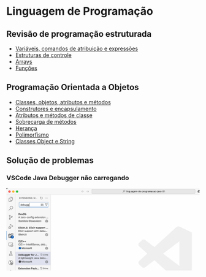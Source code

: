 # Linguagem de Programação

## Revisão de programação estruturada

- [Variáveis, comandos de atribuição e expressões](00-variaveis/)
- [Estruturas de controle](01-estruturas-de-controle/)
- [Arrays](02-arrays/)
- [Funções](03-funcoes/)

## Programação Orientada a Objetos

- [Classes, objetos, atributos e métodos](04-classes-objetos-atributos-e-metodos/)
- [Construtores e encapsulamento](05-construtores-encapsulamento/)
- [Atributos e métodos de classe](06-atributos-e-metodos-de-classe/)
- [Sobrecarga de métodos](07-sobrecarga-de-metodos/)
- [Herança](08-heranca/)
- [Polimorfismo](09-polimorfismo/)
- [Classes Object e String](10-classes-object-e-string/)


## Solução de problemas

### VSCode Java Debugger não carregando

<p align="center">
  <img src="./assets/debuggerFix.gif" width="950"/>
</p>